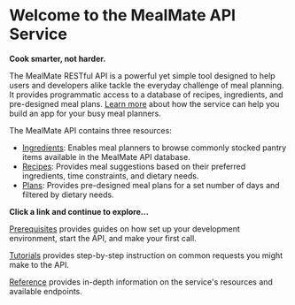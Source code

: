 # Welcome to the MealMate API Service

**Cook smarter, not harder.**

The MealMate RESTful API is a powerful yet simple tool designed to help users and developers alike tackle the everyday challenge of meal planning. It provides programmatic access to a database of recipes, ingredients, and pre-designed meal plans. [Learn more](./mmoverview.md) about how the service can help you build an app for your busy meal planners.

The MealMate API contains three resources:

* [Ingredients](./reference/ingredients.md): Enables meal planners to browse commonly stocked pantry items available in the MealMate API database.
* [Recipes](./reference/recipes.md): Provides meal suggestions based on their preferred ingredients, time constraints, and dietary needs.
* [Plans](./reference/plans.md): Provides pre-designed meal plans for a set number of days and filtered by dietary needs.

**Click a link and continue to explore...**

[Prerequisites](mmprefland.md) provides guides on how set up your development environment, start the API, and make your first call.
 
 [Tutorials](mmtutorial.md) provides step-by-step instruction on common requests you might make to the API.

 [Reference](mmref.md) provides in-depth information on the service's resources and available endpoints.
